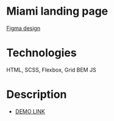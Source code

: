 # Miami landing page
[Figma design](https://www.figma.com/file/nHz8bflIwJaWP3P99vKTH5/miami_home_new?node-id=16033%3A3)

# Technologies
HTML, SCSS, Flexbox, Grid
BEM
JS

# Description
- [DEMO LINK](https://pavlo-khashchevskyi.github.io/layout_miami/)
